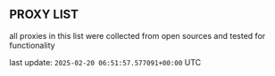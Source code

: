 ## PROXY LIST

all proxies in this list were collected from open sources and tested for functionality

last update: `2025-02-20 06:51:57.577091+00:00` UTC